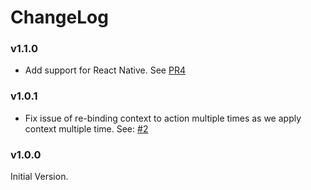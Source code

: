 # ChangeLog

### v1.1.0

* Add support for React Native. See [PR4](https://github.com/kadirahq/react-simple-di/pull/4)

### v1.0.1
* Fix issue of re-binding context to action multiple times as we apply context multiple time.
See: [#2](https://github.com/kadirahq/react-simple-di/issues/2)

### v1.0.0

Initial Version.
